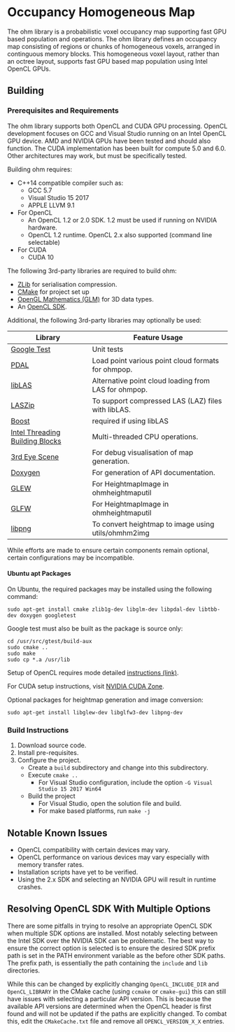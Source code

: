 # Occupancy Homogeneous Map

The ohm library is a probabilistic voxel occupancy map supporting fast GPU based population and operations. The ohm library defines an occupancy map consisting of regions or chunks of homogeneous voxels, arranged in continguous memory blocks. This homogeneous voxel layout, rather than an octree layout, supports fast GPU based map population using Intel OpenCL GPUs.

## Building

### Prerequisites and Requirements

The ohm library supports both OpenCL and CUDA GPU processing. OpenCL development focuses on GCC and Visual Studio running on an Intel OpenCL GPU device. AMD and NVIDIA GPUs have been tested and should also function. The CUDA implementation has been built for compute 5.0 and 6.0. Other architectures may work, but must be specifically tested.

Building ohm requires:

- C++14 compatible compiler such as:
  - GCC 5.7
  - Visual Studio 15 2017
  - APPLE LLVM 9.1
- For OpenCL
  - An OpenCL 1.2 or 2.0 SDK. 1.2 must be used if running on NVIDIA hardware.
  - OpenCL 1.2 runtime. OpenCL 2.x also supported (command line selectable)
- For CUDA
  - CUDA 10

The following 3rd-party libraries are required to build ohm:

- [ZLib](https://www.zlib.net/) for serialisation compression.
- [CMake](https://cmake.org/) for project set up
- [OpenGL Mathematics (GLM)](https://glm.g-truc.net/) for 3D data types.
- An [OpenCL SDK](./OpenCL.md).

Additional, the following 3rd-party libraries may optionally be used:

Library                                             | Feature Usage
--------------------------------------------------- | -----------------------------------------------------------------
[Google Test](https://github.com/google/googletest) | Unit tests
[PDAL](https://pdal.io/)                            | Load point various point cloud formats for ohmpop.
[libLAS](https://liblas.org/)                       | Alternative point cloud loading from LAS for ohmpop.
[LASZip](https://laszip.org/)                       | To support compressed LAS (LAZ) files with libLAS.
[Boost](https://www.boost.org/)                     | required if using libLAS
[Intel Threading Building Blocks](https://www.threadingbuildingblocks.org/) | Multi-threaded CPU operations.
[3rd Eye Scene](https://github.com/data61/3rdEyeScene)  | For debug visualisation of map generation.
[Doxygen](http://www.doxygen.nl/)                   | For generation of API documentation.
[GLEW](http://glew.sourceforge.net/)                | For HeightmapImage in ohmheightmaputil
[GLFW](https://www.glfw.org/)                       | For HeightmapImage in ohmheightmaputil
[libpng](http://www.libpng.org/)                    | To convert heightmap to image using utils/ohmhm2img

While efforts are made to ensure certain components remain optional, certain configurations may be incompatible.

#### Ubuntu apt Packages
On Ubuntu, the required packages may be installed using the following command:
```
sudo apt-get install cmake zlib1g-dev libglm-dev libpdal-dev libtbb-dev doxygen googletest
```

Google test must also be built as the package is source only:
```
cd /usr/src/gtest/build-aux
sudo cmake ..
sudo make
sudo cp *.a /usr/lib
```

Setup of OpenCL requires mode detailed [instructions (link)](./OpenCL.md).

For CUDA setup instructions, visit [NVIDIA CUDA Zone](https://developer.nvidia.com/cuda-zone).

Optional packages for heightmap generation and image conversion:
```
sudo apt-get install libglew-dev libglfw3-dev libpng-dev
```

### Build Instructions

1. Download source code.
2. Install pre-requisites.
3. Configure the project.
    - Create a `build` subdirectory and change into this subdirectory.
    - Execute `cmake ..`
        - For Visual Studio configuration, include the option `-G Visual Studio 15 2017 Win64`
    - Build the project
        - For Visual Studio, open the solution file and build.
        - For make based platforms, run `make -j`

## Notable Known Issues

- OpenCL compatibility with certain devices may vary.
- OpenCL performance on various devices may vary especially with memory transfer rates.
- Installation scripts have yet to be verified.
- Using the 2.x SDK and selecting an NVIDIA GPU will result in runtime crashes.

## Resolving OpenCL SDK With Multiple Options

There are some pitfalls in trying to resolve an appropriate OpenCL SDK when multiple SDK options are installed. Most notably selecting between the Intel SDK over the NVIDIA SDK can be problematic. The best way to ensure the correct option is selected is to ensure the desired SDK prefix path is set in the PATH environment variable as the before other SDK paths. The prefix path, is essentially the path containing the `include` and `lib` directories.

While this can be changed by explicitly changing `OpenCL_INCLUDE_DIR` and `OpenCL_LIBRARY` in the CMake cache (using `ccmake` or `cmake-gui`) this can still have issues with selecting a particular API version. This is because the available API versions are determined when the OpenCL header is first found and will not be updated if the paths are explicitly changed. To combat this, edit the `CMakeCache.txt` file and remove all `OPENCL_VERSION_X_X` entries.
